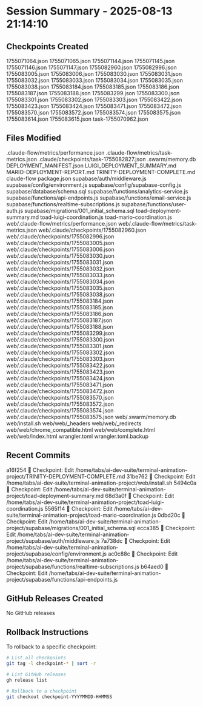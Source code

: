# Session Summary - 2025-08-13 21:14:10

## Checkpoints Created
1755071064.json
1755071065.json
1755071144.json
1755071145.json
1755071146.json
1755071147.json
1755082960.json
1755082996.json
1755083005.json
1755083006.json
1755083030.json
1755083031.json
1755083032.json
1755083033.json
1755083034.json
1755083035.json
1755083038.json
1755083184.json
1755083185.json
1755083186.json
1755083187.json
1755083188.json
1755083299.json
1755083300.json
1755083301.json
1755083302.json
1755083303.json
1755083422.json
1755083423.json
1755083424.json
1755083471.json
1755083472.json
1755083570.json
1755083572.json
1755083574.json
1755083575.json
1755083614.json
1755083615.json
task-1755070962.json

## Files Modified
.claude-flow/metrics/performance.json
.claude-flow/metrics/task-metrics.json
.claude/checkpoints/task-1755082827.json
.swarm/memory.db
DEPLOYMENT_MANIFEST.json
LUIGI_DEPLOYMENT_SUMMARY.md
MARIO-DEPLOYMENT-REPORT.md
TRINITY-DEPLOYMENT-COMPLETE.md
claude-flow
package.json
supabase/auth/middleware.js
supabase/config/environment.js
supabase/config/supabase-config.js
supabase/database/schema.sql
supabase/functions/analytics-service.js
supabase/functions/api-endpoints.js
supabase/functions/email-service.js
supabase/functions/realtime-subscriptions.js
supabase/functions/user-auth.js
supabase/migrations/001_initial_schema.sql
toad-deployment-summary.md
toad-luigi-coordination.js
toad-mario-coordination.js
web/.claude-flow/metrics/performance.json
web/.claude-flow/metrics/task-metrics.json
web/.claude/checkpoints/1755082960.json
web/.claude/checkpoints/1755082996.json
web/.claude/checkpoints/1755083005.json
web/.claude/checkpoints/1755083006.json
web/.claude/checkpoints/1755083030.json
web/.claude/checkpoints/1755083031.json
web/.claude/checkpoints/1755083032.json
web/.claude/checkpoints/1755083033.json
web/.claude/checkpoints/1755083034.json
web/.claude/checkpoints/1755083035.json
web/.claude/checkpoints/1755083038.json
web/.claude/checkpoints/1755083184.json
web/.claude/checkpoints/1755083185.json
web/.claude/checkpoints/1755083186.json
web/.claude/checkpoints/1755083187.json
web/.claude/checkpoints/1755083188.json
web/.claude/checkpoints/1755083299.json
web/.claude/checkpoints/1755083300.json
web/.claude/checkpoints/1755083301.json
web/.claude/checkpoints/1755083302.json
web/.claude/checkpoints/1755083303.json
web/.claude/checkpoints/1755083422.json
web/.claude/checkpoints/1755083423.json
web/.claude/checkpoints/1755083424.json
web/.claude/checkpoints/1755083471.json
web/.claude/checkpoints/1755083472.json
web/.claude/checkpoints/1755083570.json
web/.claude/checkpoints/1755083572.json
web/.claude/checkpoints/1755083574.json
web/.claude/checkpoints/1755083575.json
web/.swarm/memory.db
web/install.sh
web/web/_headers
web/web/_redirects
web/web/chrome_compatible.html
web/web/complete.html
web/web/index.html
wrangler.toml
wrangler.toml.backup

## Recent Commits
a16f254 🔖 Checkpoint: Edit /home/tabs/ai-dev-suite/terminal-animation-project/TRINITY-DEPLOYMENT-COMPLETE.md
31be762 🔖 Checkpoint: Edit /home/tabs/ai-dev-suite/terminal-animation-project/web/install.sh
5494c0a 🔖 Checkpoint: Edit /home/tabs/ai-dev-suite/terminal-animation-project/toad-deployment-summary.md
68d3a0f 🔖 Checkpoint: Edit /home/tabs/ai-dev-suite/terminal-animation-project/toad-luigi-coordination.js
5565f14 🔖 Checkpoint: Edit /home/tabs/ai-dev-suite/terminal-animation-project/toad-mario-coordination.js
0dbd20c 🔖 Checkpoint: Edit /home/tabs/ai-dev-suite/terminal-animation-project/supabase/migrations/001_initial_schema.sql
ecca385 🔖 Checkpoint: Edit /home/tabs/ai-dev-suite/terminal-animation-project/supabase/auth/middleware.js
7a738dc 🔖 Checkpoint: Edit /home/tabs/ai-dev-suite/terminal-animation-project/supabase/config/environment.js
ac0c88c 🔖 Checkpoint: Edit /home/tabs/ai-dev-suite/terminal-animation-project/supabase/functions/realtime-subscriptions.js
b64aed0 🔖 Checkpoint: Edit /home/tabs/ai-dev-suite/terminal-animation-project/supabase/functions/api-endpoints.js

## GitHub Releases Created
No GitHub releases

## Rollback Instructions
To rollback to a specific checkpoint:
```bash
# List all checkpoints
git tag -l checkpoint-* | sort -r

# List GitHub releases
gh release list

# Rollback to a checkpoint
git checkout checkpoint-YYYYMMDD-HHMMSS
```
